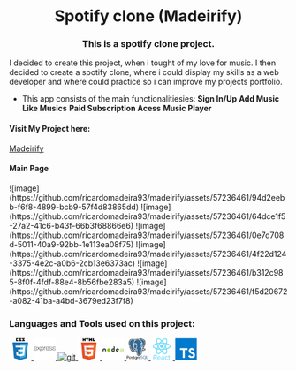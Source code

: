 <h1 align="center">Spotify clone (Madeirify)</h1>
<h3 align="center">This is a spotify clone project.</h3>

<p>I decided to create this project, when i tought of my love for music. I then decided to create a spotify clone, where i could display my skills as a web developer and where could practice so i can improve my projects portfolio.</p>

- This app consists of the main functionalitiesies: **Sign In/Up** **Add Music** **Like Musics** **Paid Subscription Acess** **Music Player**

<h4>Visit My Project here:</h4>
<a href="https://madeirify.vercel.app/">Madeirify</a>
<br>

<h4> Main Page</h4>
![image](https://github.com/ricardomadeira93/madeirify/assets/57236461/94d2eebb-f6f8-4899-bcb9-57f4d83865dd)
![image](https://github.com/ricardomadeira93/madeirify/assets/57236461/64dce1f5-27a2-41c6-b43f-66b3f68866e6)
![image](https://github.com/ricardomadeira93/madeirify/assets/57236461/0e7d708d-5011-40a9-92bb-1e113ea08f75)
![image](https://github.com/ricardomadeira93/madeirify/assets/57236461/4f22d124-3375-4e2c-a0b6-2cb13e6373ac)
![image](https://github.com/ricardomadeira93/madeirify/assets/57236461/b312c985-8f0f-4fdf-88e4-8b56fbe283a5)
![image](https://github.com/ricardomadeira93/madeirify/assets/57236461/f5d20672-a082-41ba-a4bd-3679ed23f7f8)


<h3 align="left">Languages and Tools used on this project:</h3>
<p align="left"> <a href="https://www.w3schools.com/css/" target="_blank" rel="noreferrer"> <img src="https://raw.githubusercontent.com/devicons/devicon/master/icons/css3/css3-original-wordmark.svg" alt="css3" width="40" height="40"/> </a> <a href="https://expressjs.com" target="_blank" rel="noreferrer"> <img src="https://raw.githubusercontent.com/devicons/devicon/master/icons/express/express-original-wordmark.svg" alt="express" width="40" height="40"/> </a> <a href="https://git-scm.com/" target="_blank" rel="noreferrer"> <img src="https://www.vectorlogo.zone/logos/git-scm/git-scm-icon.svg" alt="git" width="40" height="40"/> </a> <a href="https://www.w3.org/html/" target="_blank" rel="noreferrer"> <img src="https://raw.githubusercontent.com/devicons/devicon/master/icons/html5/html5-original-wordmark.svg" alt="html5" width="40" height="40"/> </a> <a href="https://nodejs.org" target="_blank" rel="noreferrer"> <img src="https://raw.githubusercontent.com/devicons/devicon/master/icons/nodejs/nodejs-original-wordmark.svg" alt="nodejs" width="40" height="40"/> </a> <a href="https://www.postgresql.org" target="_blank" rel="noreferrer"> <img src="https://raw.githubusercontent.com/devicons/devicon/master/icons/postgresql/postgresql-original-wordmark.svg" alt="postgresql" width="40" height="40"/> </a> <a href="https://reactjs.org/" target="_blank" rel="noreferrer"> <img src="https://raw.githubusercontent.com/devicons/devicon/master/icons/react/react-original-wordmark.svg" alt="react" width="40" height="40"/> </a> <a href="https://www.typescriptlang.org/" target="_blank" rel="noreferrer"> <img src="https://raw.githubusercontent.com/devicons/devicon/master/icons/typescript/typescript-original.svg" alt="typescript" width="40" height="40"/> </a> </p>
